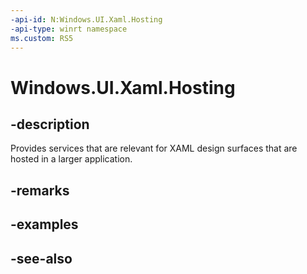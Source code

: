 ```yaml
---
-api-id: N:Windows.UI.Xaml.Hosting
-api-type: winrt namespace
ms.custom: RS5
---
```


# Windows.UI.Xaml.Hosting

## -description
Provides services that are relevant for XAML design surfaces that are hosted in a larger application.

## -remarks

## -examples

## -see-also
